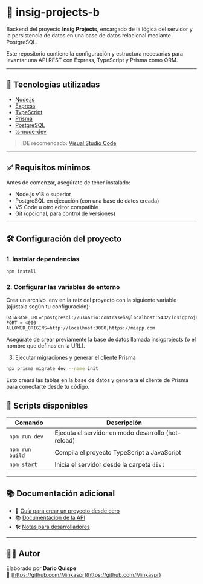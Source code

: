 # 🧩 insig-projects-b

Backend del proyecto **Insig Projects**, encargado de la lógica del servidor y la persistencia de datos en una base de datos relacional mediante PostgreSQL.

Este repositorio contiene la configuración y estructura necesarias para levantar una API REST con Express, TypeScript y Prisma como ORM.

---

## 🚀 Tecnologías utilizadas

- [Node.js](https://nodejs.org/)
- [Express](https://expressjs.com/)
- [TypeScript](https://www.typescriptlang.org/)
- [Prisma](https://www.prisma.io/)
- [PostgreSQL](https://www.postgresql.org/)
- [ts-node-dev](https://www.npmjs.com/package/ts-node-dev)

> IDE recomendado: [Visual Studio Code](https://code.visualstudio.com/)

---

## ✅ Requisitos mínimos

Antes de comenzar, asegúrate de tener instalado:

- Node.js v18 o superior
- PostgreSQL en ejecución (con una base de datos creada)
- VS Code u otro editor compatible
- Git (opcional, para control de versiones)

---

## 🛠️ Configuración del proyecto

### 1. Instalar dependencias

```bash
npm install
```

### 2. Configurar las variables de entorno
Crea un archivo .env en la raíz del proyecto con la siguiente variable (ajústala según tu configuración):

```.env
DATABASE_URL="postgresql://usuario:contraseña@localhost:5432/insigprojects"
PORT = 4000
ALLOWED_ORIGINS=http://localhost:3000,https://miapp.com
```

Asegúrate de crear previamente la base de datos llamada insigprojects (o el nombre que definas en la URL).

3. Ejecutar migraciones y generar el cliente Prisma
```bash
npx prisma migrate dev --name init
```
Esto creará las tablas en la base de datos y generará el cliente de Prisma para conectarte desde tu código.

## 🧪 Scripts disponibles

| Comando        | Descripción                                           |
|----------------|-------------------------------------------------------|
| `npm run dev`  | Ejecuta el servidor en modo desarrollo (hot-reload)  |
| `npm run build`| Compila el proyecto TypeScript a JavaScript          |
| `npm start`    | Inicia el servidor desde la carpeta `dist`           |

---

## 📚 Documentación adicional

- 📘 [Guía para crear un proyecto desde cero](./docs/setup.md)
- 📚 [Documentación de la API](./docs/api.md)
- 🛠️ [Notas para desarrolladores](./docs/dev-notes.md)

---

## 👨‍💻 Autor

Elaborado por **Dario Quispe**  
🔗 [https://github.com/Minkaspr](https://github.com/Minkaspr)